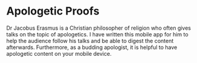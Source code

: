 # Apologetic Proofs
Dr Jacobus Erasmus is a Christian philosopher of religion who often gives talks on the topic of apologetics. I have written this mobile app for him to help the audience follow his talks and be able to digest the content afterwards. Furthermore, as a budding apologist, it is helpful to have apologetic content on your mobile device.
